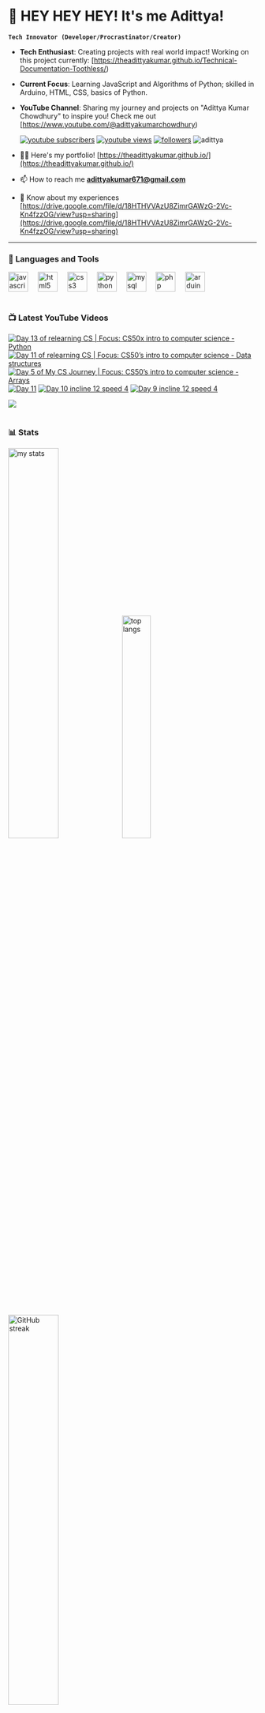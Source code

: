 # 👑 HEY HEY HEY! It's me Adittya!

**`Tech Innovator (Developer/Procrastinator/Creator)`**

- **Tech Enthusiast**: Creating projects with real world impact! Working on this project currently: [https://theadittyakumar.github.io/Technical-Documentation-Toothless/)
- **Current Focus**: Learning JavaScript and Algorithms of Python; skilled in Arduino, HTML, CSS, basics of Python.
- **YouTube Channel**: Sharing my journey and projects on "Adittya Kumar Chowdhury" to inspire you! Check me out [https://www.youtube.com/@adittyakumarchowdhury) 

   <p align="left">
      <a href="https://www.youtube.com/channel/UCu68HfYtlcXFI7kNhnSdspA?sub_confirmation=1">
         <img alt="youtube subscribers" title="Subscribe to my YouTube channel" src="https://custom-icon-badges.demolab.com/youtube/channel/subscribers/UCu68HfYtlcXFI7kNhnSdspA?color=%23E05D44&label=SUBSCRIBE&logo=video&logoColor=white&style=for-the-badge&labelColor=CE4630"/></a> 
      <a href="https://www.youtube.com/c/adittyakumarchowdhury">
         <img alt="youtube views" title="YouTube views" src="https://custom-icon-badges.demolab.com/youtube/channel/views/UCu68HfYtlcXFI7kNhnSdspA?color=%23E1AD0E&logo=eye&logoColor=white&style=for-the-badge&labelColor=C79600"/></a> 
      <a href="https://github.com/TheAdittyaKumar?tab=followers">
         <img alt="followers" title="Follow me on Github" src="https://custom-icon-badges.demolab.com/github/followers/TheAdittyaKumar?color=236ad3&labelColor=1155ba&style=for-the-badge&logo=person-add&label=Follow&logoColor=white"/></a>
      <img src="https://komarev.com/ghpvc/?username=TheAdittyaKumar&label=Profile%20views&color=0e75b6&style=flat" alt="adittya" />
   </p>


- 👨‍💻 Here's my portfolio! [https://theadittyakumar.github.io/](https://theadittyakumar.github.io/)

- 📫 How to reach me **adittyakumar671@gmail.com**

- 📄 Know about my experiences [https://drive.google.com/file/d/18HTHVVAzU8ZimrGAWzG-2Vc-Kn4fzzOG/view?usp=sharing](https://drive.google.com/file/d/18HTHVVAzU8ZimrGAWzG-2Vc-Kn4fzzOG/view?usp=sharing)

---

### 🧰 Languages and Tools

<div align="left">
  <img src="https://cdn.jsdelivr.net/gh/devicons/devicon/icons/javascript/javascript-original.svg" height="40" alt="javascript logo"  />
  <img width="12" />
  <img src="https://cdn.jsdelivr.net/gh/devicons/devicon/icons/html5/html5-original.svg" height="40" alt="html5 logo"  />
  <img width="12" />
  <img src="https://cdn.jsdelivr.net/gh/devicons/devicon/icons/css3/css3-original.svg" height="40" alt="css3 logo"  />
  <img width="12" />
  <img src="https://cdn.jsdelivr.net/gh/devicons/devicon/icons/python/python-original.svg" height="40" alt="python logo"  />
  <img width="12" />
  <img src="https://cdn.jsdelivr.net/gh/devicons/devicon/icons/mysql/mysql-original.svg" height="40" alt="mysql logo"  />
  <img width="12" />
  <img src="https://cdn.jsdelivr.net/gh/devicons/devicon/icons/php/php-original.svg" height="40" alt="php logo"  />
  <img width="12" />
  <img src="https://cdn.jsdelivr.net/gh/devicons/devicon/icons/arduino/arduino-original.svg" height="40" alt="arduino logo"  />
</div>


#

### 📺 Latest YouTube Videos

<!-- BEGIN YOUTUBE-CARDS -->
[![Day 13 of relearning CS | Focus: CS50x intro to computer science - Python](https://ytcards.demolab.com/?id=SmtOp9LO518&title=Day+13+of+relearning+CS+%7C+Focus%3A+CS50x+intro+to+computer+science+-+Python&lang=en&timestamp=1759966957&background_color=%230d1117&title_color=%23ffffff&stats_color=%23dedede&max_title_lines=1&width=250&border_radius=5 "Day 13 of relearning CS | Focus: CS50x intro to computer science - Python")](https://www.youtube.com/shorts/SmtOp9LO518)
[![Day 11 of relearning CS | Focus: CS50’s intro to computer science - Data structures](https://ytcards.demolab.com/?id=YIiVnh-6KAM&title=Day+11+of+relearning+CS+%7C+Focus%3A+CS50%E2%80%99s+intro+to+computer+science+-+Data+structures&lang=en&timestamp=1759452016&background_color=%230d1117&title_color=%23ffffff&stats_color=%23dedede&max_title_lines=1&width=250&border_radius=5 "Day 11 of relearning CS | Focus: CS50’s intro to computer science - Data structures")](https://www.youtube.com/shorts/YIiVnh-6KAM)
[![Day 5 of My CS Journey | Focus: CS50’s intro to computer science - Arrays](https://ytcards.demolab.com/?id=giWJHpn2DG8&title=Day+5+of+My+CS+Journey+%7C+Focus%3A+CS50%E2%80%99s+intro+to+computer+science+-+Arrays&lang=en&timestamp=1758838442&background_color=%230d1117&title_color=%23ffffff&stats_color=%23dedede&max_title_lines=1&width=250&border_radius=5 "Day 5 of My CS Journey | Focus: CS50’s intro to computer science - Arrays")](https://www.youtube.com/shorts/giWJHpn2DG8)
[![Day 11](https://ytcards.demolab.com/?id=1jCvmWbCoNA&title=Day+11&lang=en&timestamp=1755724464&background_color=%230d1117&title_color=%23ffffff&stats_color=%23dedede&max_title_lines=1&width=250&border_radius=5 "Day 11")](https://www.youtube.com/shorts/1jCvmWbCoNA)
[![Day 10 incline 12 speed 4](https://ytcards.demolab.com/?id=cIw9w56Khmk&title=Day+10+incline+12+speed+4&lang=en&timestamp=1755640966&background_color=%230d1117&title_color=%23ffffff&stats_color=%23dedede&max_title_lines=1&width=250&border_radius=5 "Day 10 incline 12 speed 4")](https://www.youtube.com/shorts/cIw9w56Khmk)
[![Day 9 incline 12 speed 4](https://ytcards.demolab.com/?id=-AxQoYIEnK4&title=Day+9+incline+12+speed+4&lang=en&timestamp=1755288205&background_color=%230d1117&title_color=%23ffffff&stats_color=%23dedede&max_title_lines=1&width=250&border_radius=5 "Day 9 incline 12 speed 4")](https://www.youtube.com/shorts/-AxQoYIEnK4)
<!-- END YOUTUBE-CARDS -->

[<img src="https://custom-icon-badges.demolab.com/badge/-Subscribe%20For%20More-red?style=for-the-badge&logo=video&logoColor=white"/>](https://www.youtube.com/channel/UCu68HfYtlcXFI7kNhnSdspA?sub_confirmation=1)

#

### 📊 Stats

<div align="left">
  <img alt="my stats" width="45%" src="https://github-readme-stats.vercel.app/api?username=TheAdittyaKumar&show_icons=true&hide_border=true&theme=vision-friendly-dark" />
  <img alt="top langs" width="34%" src="https://github-readme-stats.vercel.app/api/top-langs/?username=TheAdittyaKumar&layout=compact&hide_border=true&theme=vision-friendly-dark" />
  <img alt="GitHub streak" width="45%" src="https://github-readme-streak-stats.herokuapp.com/?user=TheAdittyaKumar&theme=vision-friendly-dark&hide_border=true" />

</div>



<!-- ![GitHub Streak](https://streak-stats.demolab.com?user=TheAdittyaKumar&theme=swift&border_radius=4.5) -->
#

